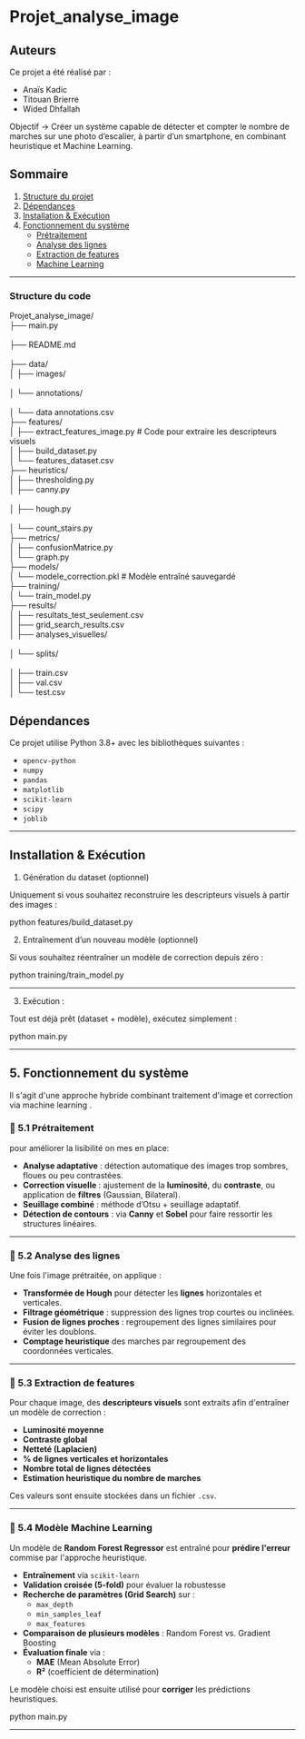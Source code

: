 # Projet_analyse_image

## Auteurs

Ce projet a été réalisé par :

- Anaïs Kadic  
- Titouan Brierre  
- Wided Dhfallah

Objectif -> Créer un système capable de détecter et compter le nombre de marches sur une photo d’escalier, à partir d’un smartphone, en combinant heuristique et Machine Learning.


##  Sommaire

1. [Structure du projet](#structure-du-projet)
2. [Dépendances](#dépendances)
3. [Installation & Exécution](#installation--exécution)
4. [Fonctionnement du système](#fonctionnement-du-système)
    - [Prétraitement](#prétraitement)
    - [Analyse des lignes](#analyse-des-lignes)
    - [Extraction de features](#extraction-de-features)
    - [Machine Learning](#modèle-machine-learning)

---

### Structure du code
Projet_analyse_image/ <br> 
├── main.py      <br>                  
├── README.md     <br>               
├── data/<br>
│   ├── images/     <br>               
│   └── annotations/       <br>        
│       └── data annotations.csv  <br>
├── features/<br>
│   ├── extract_features_image.py  # Code pour extraire les descripteurs visuels<br>
│   ├── build_dataset.py <br>
│   └── features_dataset.csv      <br>
├── heuristics/<br>
│   ├── thresholding.py            <br>
│   ├── canny.py                <br>  
│   ├── hough.py                <br>   
│   └── count_stairs.py            <br>
├── metrics/<br>
│   ├── confusionMatrice.py <br>
│   └── graph.py<br>
├── models/           <br>
│   └── modele_correction.pkl  # Modèle entraîné sauvegardé <br>
├── training/ <br>
│   └── train_model.py    <br>
├── results/<br>
│   ├── resultats_test_seulement.csv <br>
│   ├── grid_search_results.csv      <br>
│   ├── analyses_visuelles/       <br>   
│   └── splits/               <br>     
│       ├── train.csv<br> 
│       ├── val.csv<br>
│       └── test.csv<br>

## Dépendances

Ce projet utilise Python 3.8+ avec les bibliothèques suivantes :

- `opencv-python`
- `numpy`
- `pandas`
- `matplotlib`
- `scikit-learn`
- `scipy`
- `joblib`


---
## Installation & Exécution
1. Génération du dataset (optionnel)

Uniquement si vous souhaitez reconstruire les descripteurs visuels à partir des images :

python features/build_dataset.py

2. Entraînement d’un nouveau modèle (optionnel)

Si vous souhaitez réentraîner un modèle de correction depuis zéro :

python training/train_model.py

---
3. Exécution :

Tout est déjà prêt (dataset + modèle), exécutez simplement :

python main.py

---
## 5. Fonctionnement du système
Il s'agit d'une approche hybride combinant traitement d'image et correction via machine learning .


### 🔹 5.1 Prétraitement

pour améliorer la lisibilité on mes en place:

- **Analyse adaptative** : détection automatique des images trop sombres, floues ou peu contrastées.
- **Correction visuelle** : ajustement de la **luminosité**, du **contraste**, ou application de **filtres** (Gaussian, Bilateral).
- **Seuillage combiné** : méthode d’Otsu + seuillage adaptatif.
- **Détection de contours** : via **Canny** et **Sobel** pour faire ressortir les structures linéaires.

---

### 🔹 5.2 Analyse des lignes

Une fois l'image prétraitée, on applique :

- **Transformée de Hough** pour détecter les **lignes** horizontales et verticales.
- **Filtrage géométrique** : suppression des lignes trop courtes ou inclinées.
- **Fusion de lignes proches** : regroupement des lignes similaires pour éviter les doublons.
- **Comptage heuristique** des marches par regroupement des coordonnées verticales.

---

### 🔹 5.3 Extraction de features

Pour chaque image, des **descripteurs visuels** sont extraits afin d'entraîner un modèle de correction :

- **Luminosité moyenne**
- **Contraste global**
- **Netteté (Laplacien)**
- **% de lignes verticales et horizontales**
- **Nombre total de lignes détectées**
- **Estimation heuristique du nombre de marches**

Ces valeurs sont ensuite stockées dans un fichier `.csv`.

---

### 🔹 5.4 Modèle Machine Learning

Un modèle de **Random Forest Regressor** est entraîné pour **prédire l'erreur** commise par l'approche heuristique.

- **Entraînement** via `scikit-learn`
- **Validation croisée (5-fold)** pour évaluer la robustesse
- **Recherche de paramètres (Grid Search)** sur :
  - `max_depth`
  - `min_samples_leaf`
  - `max_features`
- **Comparaison de plusieurs modèles** : Random Forest vs. Gradient Boosting
- **Évaluation finale** via :
  - **MAE** (Mean Absolute Error)
  - **R²** (coefficient de détermination)

Le modèle choisi est ensuite utilisé pour **corriger** les prédictions heuristiques.


python main.py


---
